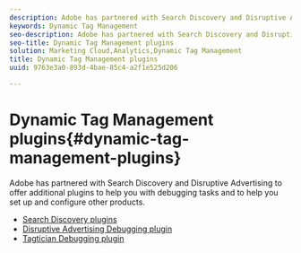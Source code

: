 ```yaml
---
description: Adobe has partnered with Search Discovery and Disruptive Advertising to offer additional plugins to help you with debugging tasks and to help you set up and configure other products.
keywords: Dynamic Tag Management
seo-description: Adobe has partnered with Search Discovery and Disruptive Advertising to offer additional plugins to help you with debugging tasks and to help you set up and configure other products.
seo-title: Dynamic Tag Management plugins
solution: Marketing Cloud,Analytics,Dynamic Tag Management
title: Dynamic Tag Management plugins
uuid: 9763e3a0-893d-4bae-85c4-a2f1e525d206

---
```


# Dynamic Tag Management plugins{#dynamic-tag-management-plugins}

Adobe has partnered with Search Discovery and Disruptive Advertising to offer additional plugins to help you with debugging tasks and to help you set up and configure other products.

+ [Search Discovery plugins](search-discovery-plugins.md)
+ [Disruptive Advertising Debugging plugin](disruptive-advertising-plugins.md)
+ [Tagtician Debugging plugin](c-tagtician-debugging-plugin.md)
